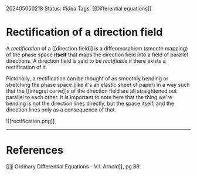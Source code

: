 202405050218
Status: #idea
Tags: [[Differential equations]]

# Rectification of a direction field

A *rectification* of a [[direction field]] is a diffeomorphism (smooth mapping) of the phase space **itself** that maps the direction field into a field of parallel directions. A direction field is said to be *rectifiable* if there exists a rectification of it.

Pictorially, a rectification can be thought of as smoothly bending or stretching the phase space (like it's an elastic sheet of paper) in a way such that the [[integral curve]]s of the direction field are all straightened out parallel to each other. It is important to note here that the thing we're bending is not the direction lines directly, but the space itself, and the direction lines only as a consequence of that.

![[rectification.png]]


___
# References
[[📕 Ordinary Differential Equations - V.I. Arnold]], pg.89.